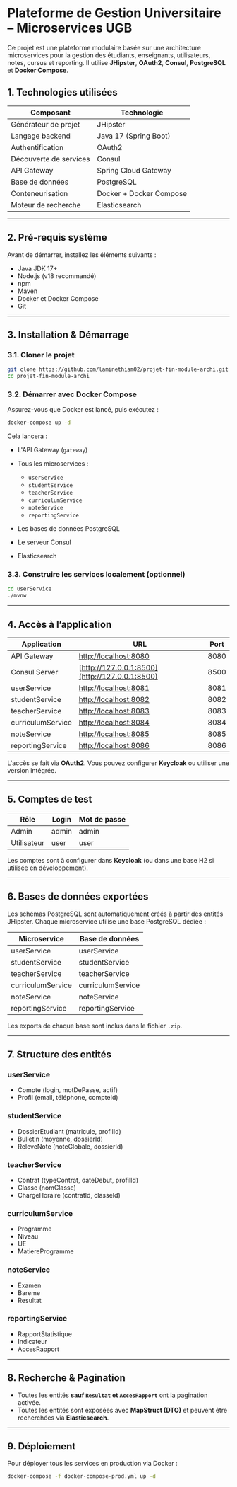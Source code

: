 # Plateforme de Gestion Universitaire – Microservices UGB

Ce projet est une plateforme modulaire basée sur une architecture microservices pour la gestion des étudiants, enseignants, utilisateurs, notes, cursus et reporting. Il utilise **JHipster**, **OAuth2**, **Consul**, **PostgreSQL** et **Docker Compose**.



## 1. Technologies utilisées

| Composant              | Technologie             |
| ---------------------- | ----------------------- |
| Générateur de projet   | JHipster                |
| Langage backend        | Java 17 (Spring Boot)   |
| Authentification       | OAuth2                  |
| Découverte de services | Consul                  |
| API Gateway            | Spring Cloud Gateway    |
| Base de données        | PostgreSQL              |
| Conteneurisation       | Docker + Docker Compose |
| Moteur de recherche    | Elasticsearch           |

---

## 2. Pré-requis système

Avant de démarrer, installez les éléments suivants :

* Java JDK 17+
* Node.js (v18 recommandé)
* npm
* Maven
* Docker et Docker Compose
* Git

---

## 3. Installation & Démarrage

### 3.1. Cloner le projet

```bash
git clone https://github.com/laminethiam02/projet-fin-module-archi.git
cd projet-fin-module-archi
```

### 3.2. Démarrer avec Docker Compose

Assurez-vous que Docker est lancé, puis exécutez :

```bash
docker-compose up -d
```

Cela lancera :

* L'API Gateway (`gateway`)
* Tous les microservices :

  * `userService`
  * `studentService`
  * `teacherService`
  * `curriculumService`
  * `noteService`
  * `reportingService`
* Les bases de données PostgreSQL
* Le serveur Consul
* Elasticsearch

### 3.3. Construire les services localement (optionnel)

```bash
cd userService
./mvnw
```



---

## 4. Accès à l’application

| Application       | URL                                            | Port |
| ----------------- | ---------------------------------------------- | ---- |
| API Gateway       | [http://localhost:8080](http://localhost:8080) | 8080 |
| Consul Server     | [http://127.0.0.1:8500](http://127.0.0.1:8500) | 8500 |
| userService       | [http://localhost:8081](http://localhost:8081) | 8081 |
| studentService    | [http://localhost:8082](http://localhost:8082) | 8082 |
| teacherService    | [http://localhost:8083](http://localhost:8083) | 8083 |
| curriculumService | [http://localhost:8084](http://localhost:8084) | 8084 |
| noteService       | [http://localhost:8085](http://localhost:8085) | 8085 |
| reportingService  | [http://localhost:8086](http://localhost:8086) | 8086 |

L'accès se fait via **OAuth2**. Vous pouvez configurer **Keycloak** ou utiliser une version intégrée.

---

## 5. Comptes de test

| Rôle        | Login | Mot de passe |
| ----------- | ----- | ------------ |
| Admin       | admin | admin        |
| Utilisateur | user  | user         |

Les comptes sont à configurer dans **Keycloak** (ou dans une base H2 si utilisée en développement).

---

## 6. Bases de données exportées

Les schémas PostgreSQL sont automatiquement créés à partir des entités JHipster. Chaque microservice utilise une base PostgreSQL dédiée :

| Microservice      | Base de données   |
| ----------------- | ----------------- |
| userService       | userService       |
| studentService    | studentService    |
| teacherService    | teacherService    |
| curriculumService | curriculumService |
| noteService       | noteService       |
| reportingService  | reportingService  |

Les exports de chaque base sont inclus dans le fichier `.zip`.

---

## 7. Structure des entités

### userService

* Compte (login, motDePasse, actif)
* Profil (email, téléphone, compteId)

### studentService

* DossierEtudiant (matricule, profilId)
* Bulletin (moyenne, dossierId)
* ReleveNote (noteGlobale, dossierId)

### teacherService

* Contrat (typeContrat, dateDebut, profilId)
* Classe (nomClasse)
* ChargeHoraire (contratId, classeId)

### curriculumService

* Programme
* Niveau
* UE
* MatiereProgramme

### noteService

* Examen
* Bareme
* Resultat

### reportingService

* RapportStatistique
* Indicateur
* AccesRapport

---

## 8. Recherche & Pagination

* Toutes les entités **sauf `Resultat` et `AccesRapport`** ont la pagination activée.
* Toutes les entités sont exposées avec **MapStruct (DTO)** et peuvent être recherchées via **Elasticsearch**.

---

## 9. Déploiement

Pour déployer tous les services en production via Docker :

```bash
docker-compose -f docker-compose-prod.yml up -d
```
